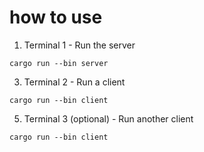 # how to use 
1. Terminal 1 - Run the server
```
cargo run --bin server
```
3. Terminal 2 - Run a client
```
cargo run --bin client
```
5. Terminal 3 (optional) - Run another client
```
cargo run --bin client
```
